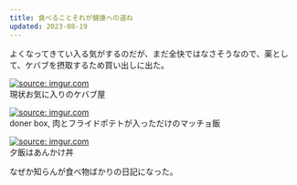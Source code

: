 ```yaml
---
title: 食べることそれが健康への道ね
updated: 2023-08-19
---
```


よくなってきてい入る気がするのだが、まだ全快ではなさそうなので、薬として、ケバブを摂取するため買い出しに出た。

<a href="https://imgur.com/wZHn01l"><img src="https://i.imgur.com/wZHn01l.jpg" title="source: imgur.com" /></a>  
現状お気に入りのケバブ屋

<a href="https://imgur.com/tvJm6ZF"><img src="https://i.imgur.com/tvJm6ZF.jpg" title="source: imgur.com" /></a>  
doner box, 肉とフライドポテトが入っただけのマッチョ飯

<a href="https://imgur.com/6VYpnqQ"><img src="https://i.imgur.com/6VYpnqQ.jpg" title="source: imgur.com" /></a>  
夕飯はあんかけ丼

なぜか知らんが食べ物ばかりの日記になった。
